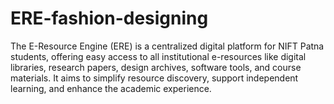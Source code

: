# ERE-fashion-designing
The E-Resource Engine (ERE) is a centralized digital platform for NIFT Patna students, offering easy access to all institutional e-resources like digital libraries, research papers, design archives, software tools, and course materials. It aims to simplify resource discovery, support independent learning, and enhance the academic experience.
